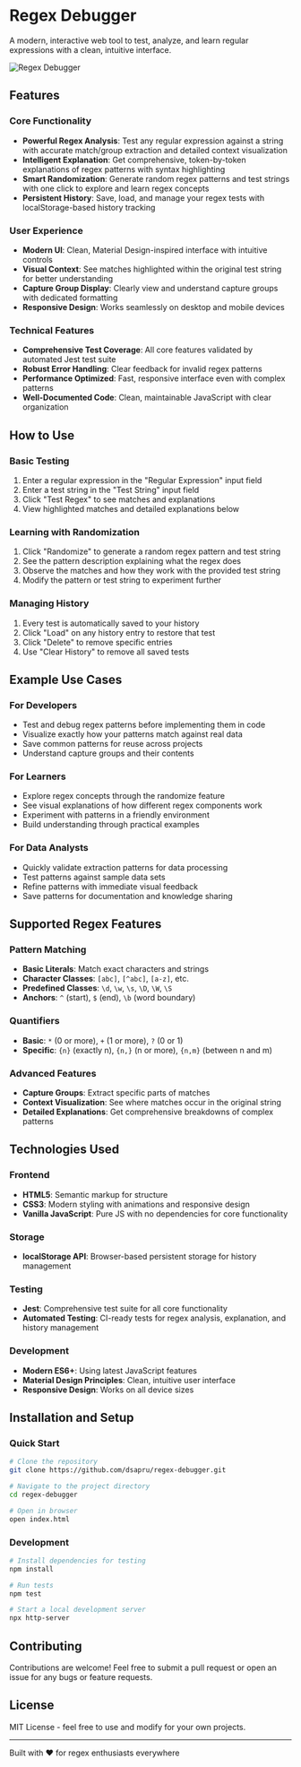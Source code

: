 # Regex Debugger

A modern, interactive web tool to test, analyze, and learn regular expressions with a clean, intuitive interface.

![Regex Debugger](https://i.imgur.com/placeholder.png)

## Features

### Core Functionality
- **Powerful Regex Analysis**: Test any regular expression against a string with accurate match/group extraction and detailed context visualization
- **Intelligent Explanation**: Get comprehensive, token-by-token explanations of regex patterns with syntax highlighting
- **Smart Randomization**: Generate random regex patterns and test strings with one click to explore and learn regex concepts
- **Persistent History**: Save, load, and manage your regex tests with localStorage-based history tracking

### User Experience
- **Modern UI**: Clean, Material Design-inspired interface with intuitive controls
- **Visual Context**: See matches highlighted within the original test string for better understanding
- **Capture Group Display**: Clearly view and understand capture groups with dedicated formatting
- **Responsive Design**: Works seamlessly on desktop and mobile devices

### Technical Features
- **Comprehensive Test Coverage**: All core features validated by automated Jest test suite
- **Robust Error Handling**: Clear feedback for invalid regex patterns
- **Performance Optimized**: Fast, responsive interface even with complex patterns
- **Well-Documented Code**: Clean, maintainable JavaScript with clear organization

## How to Use

### Basic Testing
1. Enter a regular expression in the "Regular Expression" input field
2. Enter a test string in the "Test String" input field
3. Click "Test Regex" to see matches and explanations
4. View highlighted matches and detailed explanations below

### Learning with Randomization
1. Click "Randomize" to generate a random regex pattern and test string
2. See the pattern description explaining what the regex does
3. Observe the matches and how they work with the provided test string
4. Modify the pattern or test string to experiment further

### Managing History
1. Every test is automatically saved to your history
2. Click "Load" on any history entry to restore that test
3. Click "Delete" to remove specific entries
4. Use "Clear History" to remove all saved tests

## Example Use Cases

### For Developers
- Test and debug regex patterns before implementing them in code
- Visualize exactly how your patterns match against real data
- Save common patterns for reuse across projects
- Understand capture groups and their contents

### For Learners
- Explore regex concepts through the randomize feature
- See visual explanations of how different regex components work
- Experiment with patterns in a friendly environment
- Build understanding through practical examples

### For Data Analysts
- Quickly validate extraction patterns for data processing
- Test patterns against sample data sets
- Refine patterns with immediate visual feedback
- Save patterns for documentation and knowledge sharing

## Supported Regex Features

### Pattern Matching
- **Basic Literals**: Match exact characters and strings
- **Character Classes**: `[abc]`, `[^abc]`, `[a-z]`, etc.
- **Predefined Classes**: `\d`, `\w`, `\s`, `\D`, `\W`, `\S`
- **Anchors**: `^` (start), `$` (end), `\b` (word boundary)

### Quantifiers
- **Basic**: `*` (0 or more), `+` (1 or more), `?` (0 or 1)
- **Specific**: `{n}` (exactly n), `{n,}` (n or more), `{n,m}` (between n and m)

### Advanced Features
- **Capture Groups**: Extract specific parts of matches
- **Context Visualization**: See where matches occur in the original string
- **Detailed Explanations**: Get comprehensive breakdowns of complex patterns

## Technologies Used

### Frontend
- **HTML5**: Semantic markup for structure
- **CSS3**: Modern styling with animations and responsive design
- **Vanilla JavaScript**: Pure JS with no dependencies for core functionality

### Storage
- **localStorage API**: Browser-based persistent storage for history management

### Testing
- **Jest**: Comprehensive test suite for all core functionality
- **Automated Testing**: CI-ready tests for regex analysis, explanation, and history management

### Development
- **Modern ES6+**: Using latest JavaScript features
- **Material Design Principles**: Clean, intuitive user interface
- **Responsive Design**: Works on all device sizes

## Installation and Setup

### Quick Start
```bash
# Clone the repository
git clone https://github.com/dsapru/regex-debugger.git

# Navigate to the project directory
cd regex-debugger

# Open in browser
open index.html
```

### Development
```bash
# Install dependencies for testing
npm install

# Run tests
npm test

# Start a local development server
npx http-server
```

## Contributing

Contributions are welcome! Feel free to submit a pull request or open an issue for any bugs or feature requests.

## License

MIT License - feel free to use and modify for your own projects.

---

Built with ❤️ for regex enthusiasts everywhere
